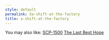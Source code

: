 ```yaml
---
style: default
permalink: Xa-shift-at-the-factory
title: a-shift-at-the-factory
---
```

You may also like:
[SCP-1500](http://scp-wiki.net/scp-1500)
[The Last Best Hope](http://scp-wiki.net/the-last-best-hope)